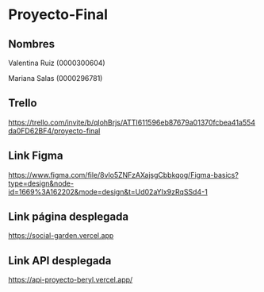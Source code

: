 # Proyecto-Final

## Nombres

Valentina Ruiz (0000300604)

Mariana Salas (0000296781)

## Trello
https://trello.com/invite/b/qlohBrjs/ATTI611596eb87679a01370fcbea41a554da0FD62BF4/proyecto-final

## Link Figma
https://www.figma.com/file/8vlo5ZNFzAXajsgCbbkqog/Figma-basics?type=design&node-id=1669%3A162202&mode=design&t=Ud02aYIx9zRqSSd4-1

## Link página desplegada
https://social-garden.vercel.app

## Link API desplegada 
https://api-proyecto-beryl.vercel.app/
